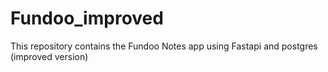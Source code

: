 # Fundoo_improved
This repository contains the Fundoo Notes app using Fastapi and postgres (improved version)
